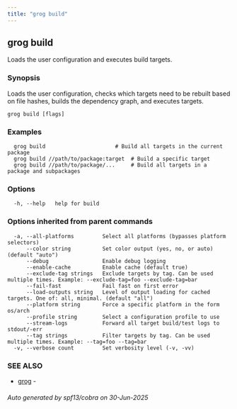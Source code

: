 ```yaml
---
title: "grog build"
---
```

## grog build

Loads the user configuration and executes build targets.

### Synopsis

Loads the user configuration, checks which targets need to be rebuilt based on file hashes, builds the dependency graph, and executes targets.

```
grog build [flags]
```

### Examples

```
  grog build                      # Build all targets in the current package
  grog build //path/to/package:target  # Build a specific target
  grog build //path/to/package/...     # Build all targets in a package and subpackages
```

### Options

```
  -h, --help   help for build
```

### Options inherited from parent commands

```
  -a, --all-platforms         Select all platforms (bypasses platform selectors)
      --color string          Set color output (yes, no, or auto) (default "auto")
      --debug                 Enable debug logging
      --enable-cache          Enable cache (default true)
      --exclude-tag strings   Exclude targets by tag. Can be used multiple times. Example: --exclude-tag=foo --exclude-tag=bar
      --fail-fast             Fail fast on first error
      --load-outputs string   Level of output loading for cached targets. One of: all, minimal. (default "all")
      --platform string       Force a specific platform in the form os/arch
      --profile string        Select a configuration profile to use
      --stream-logs           Forward all target build/test logs to stdout/-err
      --tag strings           Filter targets by tag. Can be used multiple times. Example: --tag=foo --tag=bar
  -v, --verbose count         Set verbosity level (-v, -vv)
```

### SEE ALSO

* [grog](/reference/cli/grog/)	 - 

###### Auto generated by spf13/cobra on 30-Jun-2025
